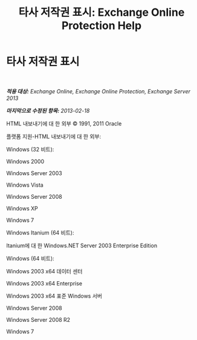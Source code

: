 ﻿---
title: '타사 저작권 표시: Exchange Online Protection Help'
TOCTitle: 타사 저작권 표시
ms:assetid: e94f1244-acb8-4ddd-b54e-5cc37f903bbf
ms:mtpsurl: https://technet.microsoft.com/ko-kr/library/Dd351225(v=EXCHG.150)
ms:contentKeyID: 50482357
ms.date: 05/23/2018
mtps_version: v=EXCHG.150
ms.translationtype: MT
---

# 타사 저작권 표시

 

_**적용 대상:** Exchange Online, Exchange Online Protection, Exchange Server 2013_

_**마지막으로 수정된 항목:** 2013-02-18_

HTML 내보내기에 대 한 외부 © 1991, 2011 Oracle

플랫폼 지원-HTML 내보내기에 대 한 외부:

Windows (32 비트):

Windows 2000

Windows Server 2003

Windows Vista

Windows Server 2008

Windows XP

Windows 7

Windows Itanium (64 비트):

Itanium에 대 한 Windows.NET Server 2003 Enterprise Edition

Windows (64 비트):

Windows 2003 x64 데이터 센터

Windows 2003 x64 Enterprise

Windows 2003 x64 표준 Windows 서버

Windows Server 2008

Windows Server 2008 R2

Windows 7

